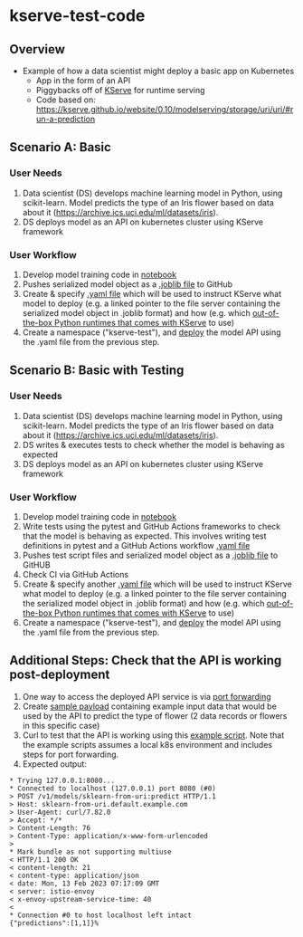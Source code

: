 # kserve-test-code

## Overview
* Example of how a data scientist might deploy a basic app on Kubernetes
  * App in the form of an API
  * Piggybacks off of [KServe](https://kserve.github.io/website/0.10/) for runtime serving
  * Code based on: https://kserve.github.io/website/0.10/modelserving/storage/uri/uri/#run-a-prediction

## Scenario A: Basic
### User Needs
1. Data scientist (DS) develops machine learning model in Python, using scikit-learn.  Model predicts the type of an Iris flower based on data about it (https://archive.ics.uci.edu/ml/datasets/iris). 
2. DS deploys model as an API on kubernetes cluster using KServe framework 

### User Workflow
1. Develop model training code in [notebook](https://github.com/wjjung317/kserve-test-code/blob/main/sklearn-test.ipynb)
2. Pushes serialized model object as a [.joblib file](https://github.com/wjjung317/kserve-test-code/blob/main/model.joblib) to GitHub
3. Create & specify [.yaml file](https://github.com/wjjung317/kserve-test-code/blob/main/sklearn-from-uri.yaml) which will be used to instruct KServe what model to deploy (e.g. a linked pointer to the file server containing the serialized model object in .joblib format) and how (e.g. which [out-of-the-box Python runtimes that comes with KServe](https://github.com/kserve/kserve/tree/master/config/runtimes) to use) 
4. Create a namespace ("kserve-test"), and [deploy](https://github.com/wjjung317/kserve-test-code/blob/main/deploy.txt) the model API using the .yaml file from the previous step.

## Scenario B: Basic with Testing
### User Needs
1. Data scientist (DS) develops machine learning model in Python, using scikit-learn.  Model predicts the type of an Iris flower based on data about it (https://archive.ics.uci.edu/ml/datasets/iris). 
2. DS writes & executes tests to check whether the model is behaving as expected 
3. DS deploys model as an API on kubernetes cluster using KServe framework 

### User Workflow
1. Develop model training code in [notebook](https://github.com/wjjung317/kserve-test-code/blob/main/sklearn-test.ipynb)
2. Write tests using the pytest and GitHub Actions frameworks to check that the model is behaving as expected.  This involves writing test definitions in pytest and a GitHub Actions workflow [.yaml file](https://github.com/wjjung317/kserve-test-code/blob/main/.github/workflows/python-app.yml)
3. Pushes test script files and serialized model object as a [.joblib file](https://github.com/wjjung317/kserve-test-code/blob/main/model.joblib) to GitHUB
4. Check CI via GitHub Actions 
5. Create & specify another [.yaml file](https://github.com/wjjung317/kserve-test-code/blob/main/sklearn-from-uri.yaml) which will be used to instruct KServe what model to deploy (e.g. a linked pointer to the file server containing the serialized model object in .joblib format) and how (e.g. which [out-of-the-box Python runtimes that comes with KServe](https://github.com/kserve/kserve/tree/master/config/runtimes) to use) 
6. Create a namespace ("kserve-test"), and [deploy](https://github.com/wjjung317/kserve-test-code/blob/main/deploy.txt) the model API using the .yaml file from the previous step.

## Additional Steps: Check that the API is working post-deployment  
1. One way to access the deployed API service is via [port forwarding](https://github.com/wjjung317/kserve-test-code/blob/main/port_forwarding.txt)
2. Create [sample payload](https://github.com/wjjung317/kserve-test-code/blob/main/example_payload/iris-input.json) containing example input data that would be used by the API to predict the type of flower (2 data records or flowers in this specific case)
3. Curl to test that the API is working using this [example script](https://github.com/wjjung317/kserve-test-code/blob/main/example_payload/script.txt).  Note that the example scripts assumes a local k8s environment and includes steps for port forwarding.
4. Expected output:

```
* Trying 127.0.0.1:8080...
* Connected to localhost (127.0.0.1) port 8080 (#0)
> POST /v1/models/sklearn-from-uri:predict HTTP/1.1
> Host: sklearn-from-uri.default.example.com
> User-Agent: curl/7.82.0
> Accept: */*
> Content-Length: 76
> Content-Type: application/x-www-form-urlencoded
> 
* Mark bundle as not supporting multiuse
< HTTP/1.1 200 OK
< content-length: 21
< content-type: application/json
< date: Mon, 13 Feb 2023 07:17:09 GMT
< server: istio-envoy
< x-envoy-upstream-service-time: 40
< 
* Connection #0 to host localhost left intact
{"predictions":[1,1]}%    
```
